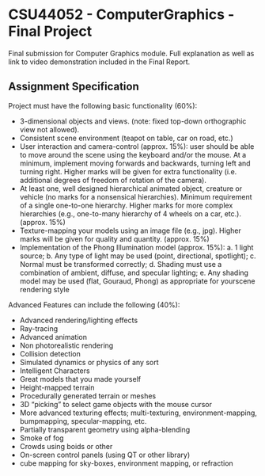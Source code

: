 # CSU44052 - ComputerGraphics - Final Project
Final submission for Computer Graphics module. Full explanation as well as link to video demonstration included in the Final Report.

## Assignment Specification
Project must have the following basic functionality (60%):
* 3-dimensional objects and views. (note: fixed top-down orthographic view not allowed).
* Consistent scene environment (teapot on table, car on road, etc.)
* User interaction and camera-control (approx. 15%): user should be able to move around the scene using the keyboard and/or the mouse. At a minimum, implement moving forwards and backwards, turning left and turning right. Higher marks will be given for extra functionality (i.e. additional degrees of freedom of rotation of the camera).
* At least one, well designed hierarchical animated object, creature or vehicle (no marks for a nonsensical hierarchies). Minimum requirement of a single one-to-one hierarchy. Higher marks for more complex hierarchies (e.g., one-to-many hierarchy of 4 wheels on a car, etc.). (approx. 15%)
* Texture-mapping your models using an image file (e.g., jpg). Higher marks will be given for quality and quantity. (approx. 15%)
* Implementation of the Phong Illumination model (approx. 15%): a. 1 light source; b. Any type of light may be used (point, directional, spotlight); c. Normal must be transformed correctly; d. Shading must use a combination of ambient, diffuse, and specular lighting; e. Any shading model may be used (flat, Gouraud, Phong) as appropriate for yourscene rendering style

Advanced Features can include the following (40%):
* Advanced rendering/lighting effects
* Ray-tracing
* Advanced animation
* Non photorealistic rendering
* Collision detection
* Simulated dynamics or physics of any sort
* Intelligent Characters
* Great models that you made yourself
* Height-mapped terrain
* Procedurally generated terrain or meshes
* 3D “picking” to select game objects with the mouse cursor
* More advanced texturing effects; multi-texturing, environment-mapping, bumpmapping, specular-mapping, etc.
* Partially transparent geometry using alpha-blending
* Smoke of fog
* Crowds using boids or other
* On-screen control panels (using QT or other library)
* cube mapping for sky-boxes, environment mapping, or refraction
